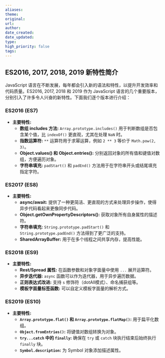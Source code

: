 ```yaml
---
aliases: 
theme: 
original: 
url: 
author: 
date_created: 
date_updated: 
type: 
high_priority: false
tags:
---
```

## ES2016, 2017, 2018, 2019 新特性简介

JavaScript 语言在不断发展，每年都会引入新的语法和特性，以提升开发效率和代码质量。ES2016, 2017, 2018 和 2019 作为 JavaScript 语言的几个重要版本，分别引入了许多令人兴奋的新特性。下面我们逐个版本进行介绍：

### ES2016 (ES7)

- **主要特性:**
    - **数组 includes 方法:** `Array.prototype.includes()` 用于判断数组是否包含某个值，比 `indexOf()` 更直观，尤其在处理 `NaN` 时。
    - **指数运算符:** `**` 运算符用于求幂运算，例如 `2 ** 3` 等价于 `Math.pow(2, 3)`。
    - **Object.values() 和 Object.entries():** 分别返回对象的所有值和键值对数组，方便遍历对象。
    - **字符串填充:** `padStart()` 和 `padEnd()` 方法用于在字符串开头或结尾填充指定字符。

### ES2017 (ES8)

- **主要特性:**
    - **async/await:** 提供了一种更简洁、更直观的方式来处理异步操作，使得异步代码看起来更像同步代码。
    - **Object.getOwnPropertyDescriptors():** 获取对象所有自身属性的描述符。
    - **字符串填充:** `String.prototype.padStart()` 和 `String.prototype.padEnd()` 方法得到了更广泛的支持。
    - **SharedArrayBuffer:** 用于在多个线程之间共享内存，提高性能。

### ES2018 (ES9)

- **主要特性:**
    - **Rest/Spread 属性:** 在函数参数和对象字面量中使用 `...` 展开运算符。
    - **异步迭代器:** `async` 函数可以作为迭代器，用于异步遍历数据。
    - **正则表达式改进:** 支持 `s` 修饰符（dotAll模式）、命名捕获组等。
    - **模板字面量标签函数:** 可以自定义模板字面量的解析方式。

### ES2019 (ES10)

- **主要特性:**
    - **`Array.prototype.flat()` 和 `Array.prototype.flatMap()`:** 用于扁平化数组。
    - **`Object.fromEntries()`:** 将键值对数组转换为对象。
    - **`try...catch` 中的 `finally`:** 确保在 `try` 或 `catch` 块执行结束后始终执行 `finally` 块。
    - **`Symbol.description`:** 为 Symbol 对象添加描述属性。

